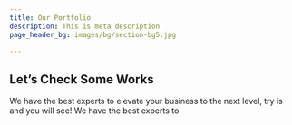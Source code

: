 ```yaml
---
title: Our Portfolio
description: This is meta description
page_header_bg: images/bg/section-bg5.jpg

---
```

## Let’s Check Some Works

We have the best experts to elevate your business to the next level, try is and you will see! We have the best experts to 